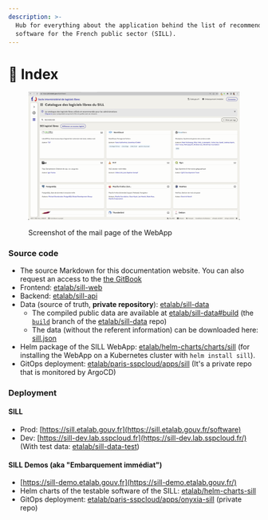 ```yaml
---
description: >-
  Hub for everything about the application behind the list of recommended free
  software for the French public sector (SILL).
---
```


# 🎯 Index

<figure><img src=".gitbook/assets/image (4).png" alt=""><figcaption><p>Screenshot of the mail page of the WebApp</p></figcaption></figure>

### Source code

* The source Markdown for this documentation website. You can also request an access to the [the GitBook](https://app.gitbook.com/o/w6D6SnLwCXQaMMSzcTvp/s/WfLZKgyNVcGm8CUpiWb0/)
* Frontend: [etalab/sill-web](https://github.com/etalab/sill-web)
* Backend: [etalab/sill-api](https://github.com/etalab/sill-api)
* Data (source of truth, **private repository**): [etalab/sill-data](https://github.com/etalab/sill-data)
  * The compiled public data are available at [etalab/sill-data#build](https://github.com/etalab/sill-data/tree/build) (the [`build`](https://github.com/etalab/sill-data/tree/build) branch of the [etalab/sill-data](https://github.com/etalab/sill-data) repo)
  * The data (without the referent information) can be downloaded here: [sill.json](https://sill.etalab.gouv.fr/api/sill.json)
* Helm package of the SILL WebApp: [etalab/helm-charts/charts/sill](https://github.com/etalab/helm-charts/tree/main/charts/sill) (for installing the WebApp on a Kubernetes cluster with `helm install sill`).
* GitOps deployment: [etalab/paris-sspcloud/apps/sill](https://github.com/etalab/paris-sspcloud/tree/main/apps/sill) (It's a private repo that is monitored by ArgoCD)

### Deployment

#### SILL

* Prod: [https://sill.etalab.gouv.fr](https://sill.etalab.gouv.fr/software)
* Dev: [https://sill-dev.lab.sspcloud.fr](https://sill-dev.lab.sspcloud.fr/) (With test data: [etalab/sill-data-test](https://github.com/etalab/sill-data-test))

#### SILL Demos (aka "Embarquement immédiat")

* [https://sill-demo.etalab.gouv.fr](https://sill-demo.etalab.gouv.fr/)
* Helm charts of the testable software of the SILL: [etalab/helm-charts-sill](https://github.com/etalab/helm-charts-sill)
* GitOps deployment: [etalab/paris-sspcloud/apps/onyxia-sill](https://github.com/etalab/paris-sspcloud/tree/main/apps/onyxia-sill) (private repo)
